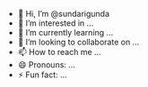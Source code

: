 - 👋 Hi, I’m @sundarigunda
- 👀 I’m interested in ...
- 🌱 I’m currently learning ...
- 💞️ I’m looking to collaborate on ...
- 📫 How to reach me ...
- 😄 Pronouns: ...
- ⚡ Fun fact: ...

<!---
sundarigunda/sundarigunda is a ✨ special ✨ repository because its `README.md` (this file) appears on your GitHub profile.
You can click the Preview link to take a look at your changes.
--->

